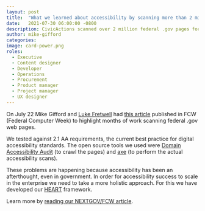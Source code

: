 ```yaml
---
layout: post
title:  "What we learned about accessibility by scanning more than 2 million federal .gov web pages"
date:   2021-07-30 06:00:00 -0800
description: CivicActions scanned over 2 million federal .gov pages for accessibility barriers and this is what we found.
author: mike-gifford
categories: 
image: card-power.png
roles:
  - Executive
  - Content designer
  - Developer
  - Operations
  - Procurement
  - Product manager
  - Project manager
  - UX designer
---
```


On July 22 Mike Gifford and [Luke Fretwell](https://proudcity.com/contacts/luke-fretwell/) had [this article](https://fcw.com/articles/2021/07/22/fed-website-accessibility.aspx) published in FCW (Federal Computer Week) to highlight months of work scanning federal .gov web pages.

We tested against 2.1 AA requirements, the current best practice for digital accessibility standards. The open source tools we used were [Domain Accessibility Audit](https://github.com/MSU-NatSci/DomainAccessibilityAudit) (to crawl the pages) and [axe](https://github.com/dequelabs/axe-core) (to perform the actual accessibility scans).

These problems are happening because accessibility has been an afterthought, even in government. In order for accessibility success to scale in the enterprise we need to take a more holistic approach. For this we have developed our [HEART](https://accessibility.civicactions.com/heart) framework.

Learn more by [reading our NEXTGOV/FCW article](https://www.nextgov.com/digital-government/2021/07/what-we-learned-about-accessibility-by-scanning-more-than-2-million-federal-gov-web-pages/259227/).
